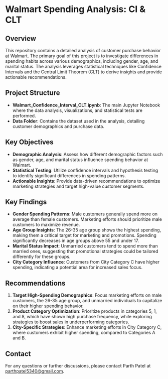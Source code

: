 # Walmart Spending Analysis: CI & CLT

## Overview
This repository contains a detailed analysis of customer purchase behavior at Walmart. The primary goal of this project is to investigate differences in spending habits across various demographics, including gender, age, and marital status. The analysis leverages statistical techniques like Confidence Intervals and the Central Limit Theorem (CLT) to derive insights and provide actionable recommendations.

## Project Structure
- **Walmart_Confidence_Interval_CLT.ipynb**: The main Jupyter Notebook where the data analysis, visualizations, and statistical tests are performed.
- **Data Folder**: Contains the dataset used in the analysis, detailing customer demographics and purchase data.

## Key Objectives
- **Demographic Analysis**: Assess how different demographic factors such as gender, age, and marital status influence spending behavior at Walmart.
- **Statistical Testing**: Utilize confidence intervals and hypothesis testing to identify significant differences in spending patterns.
- **Actionable Insights**: Provide data-driven recommendations to optimize marketing strategies and target high-value customer segments.

## Key Findings
- **Gender Spending Patterns**: Male customers generally spend more on average than female customers. Marketing efforts should prioritize male customers to maximize revenue.
- **Age Group Insights**: The 26-35 age group shows the highest spending, making them a critical target for marketing and promotions. Spending significantly decreases in age groups above 55 and under 17.
- **Marital Status Impact**: Unmarried customers tend to spend more than married ones, suggesting that promotional strategies could be tailored differently for these groups.
- **City Category Influence**: Customers from City Category C have higher spending, indicating a potential area for increased sales focus.

## Recommendations
1. **Target High-Spending Demographics**: Focus marketing efforts on male customers, the 26-35 age group, and unmarried individuals to capitalize on their higher spending behavior.
2. **Product Category Optimization**: Prioritize products in categories 5, 1, and 8, which have shown high purchase frequency, while exploring strategies to boost sales in underperforming categories.
3. **City-Specific Strategies**: Enhance marketing efforts in City Category C, where customers exhibit higher spending, compared to Categories A and B.

## Contact
For any questions or further discussions, please contact Parth Patel at parthpatel5340@gmail.com.
